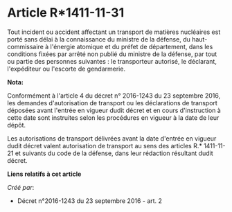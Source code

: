 # Article R*1411-11-31

Tout incident ou accident affectant un transport de matières nucléaires est porté sans délai à la connaissance du ministre de
la défense, du haut-commissaire à l'énergie atomique et du préfet de département, dans les conditions fixées par arrêté non
publié du ministre de la défense, par tout ou partie des personnes suivantes : le transporteur autorisé, le déclarant,
l'expéditeur ou l'escorte de gendarmerie.

**Nota:**

Conformément à l'article 4 du décret n° 2016-1243 du 23 septembre 2016, les demandes d'autorisation de transport ou les
déclarations de transport déposées avant l'entrée en vigueur dudit décret et en cours d'instruction à cette date sont
instruites selon les procédures en vigueur à la date de leur dépôt.

Les autorisations de transport délivrées avant la date d'entrée en vigueur dudit décret valent autorisation de transport au
sens des articles R.* 1411-11-21 et suivants du code de la défense, dans leur rédaction résultant dudit décret.

**Liens relatifs à cet article**

_Créé par_:

  - Décret n°2016-1243 du 23 septembre 2016 - art. 2
